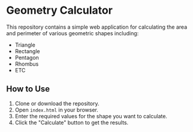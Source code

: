 # Geometry Calculator

This repository contains a simple web application for calculating the area and perimeter of various geometric shapes including:

- Triangle
- Rectangle
- Pentagon
- Rhombus
- ETC

## How to Use

1. Clone or download the repository.
2. Open `index.html` in your browser.
3. Enter the required values for the shape you want to calculate.
4. Click the "Calculate" button to get the results.

